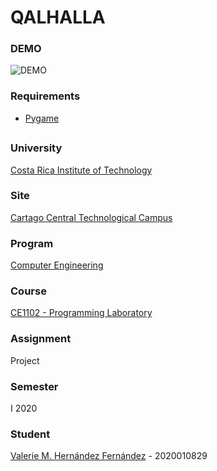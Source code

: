 # QALHALLA

### DEMO
![DEMO](https://github.com/valeriehernandez-7/QALHALLA/blob/main/docs/DEMO.gif)

### Requirements
- [Pygame](https://www.pygame.org/wiki/GettingStarted)

##

### University
[Costa Rica Institute of Technology](https://www.tec.ac.cr/)

### Site
[Cartago Central Technological Campus](https://www.tec.ac.cr/ubicaciones/campus-tecnologico-central-cartago)

### Program
[Computer Engineering](https://www.tec.ac.cr/en/carreras/licentiates-degree-computer-engineering)

### Course
[CE1102 - Programming Laboratory](https://www.tec.ac.cr/planes-estudio/licenciatura-ingenieria-computadores)

### Assignment
Project

### Semester
I 2020

### Student
[Valerie M. Hernández Fernández](https://github.com/valeriehernandez-7) - 2020010829

##
